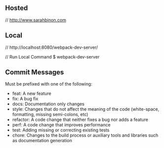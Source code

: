 
## Hosted

// http://www.sarahbinon.com

## Local

// http://localhost:8080/webpack-dev-server/

// Run Local Command
$ webpack-dev-server

## Commit Messages

Must be prefixed with one of the following:
* feat: A new feature
* fix: A bug fix
* docs: Documentation only changes
* style: Changes that do not affect the meaning of the code (white-space, formatting, missing semi-colons, etc)
* refactor: A code change that neither fixes a bug nor adds a feature
* perf: A code change that improves performance
* test: Adding missing or correcting existing tests
* chore: Changes to the build process or auxiliary tools and libraries such as documentation generation